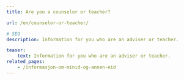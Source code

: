 ```yaml
---
title: Are you a counselor or teacher?

url: /en/counselor-or-teacher/

# SEO
description: Information for you who are an adviser or teacher.

teaser: 
    text: Information for you who are an adviser or teacher.
related_pages:
    - /informasjon-om-minid-og-annen-eid
---
```


